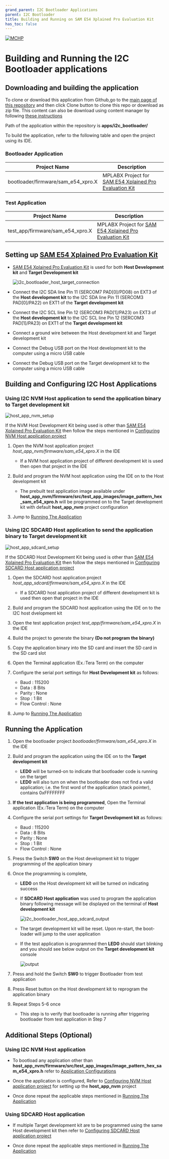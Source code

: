 ```yaml
---
grand_parent: I2C Bootloader Applications
parent: I2C Bootloader
title: Building and Running on SAM E54 Xplained Pro Evaluation Kit
has_toc: false
---
```


[![MCHP](https://www.microchip.com/ResourcePackages/Microchip/assets/dist/images/logo.png)](https://www.microchip.com)

# Building and Running the I2C Bootloader applications

## Downloading and building the application

To clone or download this application from Github,go to the [main page of this repository](https://github.com/Microchip-MPLAB-Harmony/bootloader_apps_i2c) and then click Clone button to clone this repo or download as zip file. This content can also be download using content manager by following [these instructions](https://github.com/Microchip-MPLAB-Harmony/contentmanager/wiki)

Path of the application within the repository is **apps/i2c_bootloader/**

To build the application, refer to the following table and open the project using its IDE.

### Bootloader Application

| Project Name      | Description                                    |
| ----------------- | ---------------------------------------------- |
| bootloader/firmware/sam_e54_xpro.X    | MPLABX Project for [SAM E54 Xplained Pro Evaluation Kit](https://www.microchip.com/developmenttools/ProductDetails/atsame54-xpro)|


### Test Application

| Project Name      | Description                                    |
| ----------------- | ---------------------------------------------- |
| test_app/firmware/sam_e54_xpro.X    | MPLABX Project for [SAM E54 Xplained Pro Evaluation Kit](https://www.microchip.com/developmenttools/ProductDetails/atsame54-xpro)|


## Setting up [SAM E54 Xplained Pro Evaluation Kit](https://www.microchip.com/developmenttools/ProductDetails/atsame54-xpro)

- [SAM E54 Xplained Pro Evaluation Kit](https://www.microchip.com/developmenttools/ProductDetails/atsame54-xpro) is used for both **Host Development kit** and **Target Development kit**

    ![i2c_bootloader_host_target_connection](../../docs/images/i2c_bootloader_host_target_connection.png)

- Connect the I2C SDA line Pin 11 (SERCOM7 PAD[0]/PD08) on EXT3 of the **Host development kit** to the I2C SDA line Pin 11 (SERCOM3 PAD[0]/PA22) on EXT1 of the **Target development kit**
- Connect the I2C SCL line Pin 12 (SERCOM3 PAD[1]/PA23) on EXT3 of the **Host development kit** to the I2C SCL line Pin 12 (SERCOM3 PAD[1]/PA23) on EXT1 of the **Target development kit**
- Connect a ground wire between the Host development kit and Target development kit
- Connect the Debug USB port on the Host development kit to the computer using a micro USB cable
- Connect the Debug USB port on the Target development kit to the computer using a micro USB cable


## Building and Configuring I2C Host Applications

### Using I2C NVM Host application to send the application binary to Target development kit

![host_app_nvm_setup](../../docs/images/i2c_bootloader_host_app_nvm_setup.png)

If the NVM Host Development Kit being used is other than [SAM E54 Xplained Pro Evaluation Kit](https://www.microchip.com/developmenttools/ProductDetails/atsame54-xpro) then follow the steps mentioned in [Configuring NVM Host application project](../../docs/readme_configure_host_app_nvm.md#configuring-the-nvm-host-application)

1. Open the NVM host application project *host_app_nvm/firmware/sam_e54_xpro.X* in the IDE
    - If a NVM host application project of different development kit is used then open that project in the IDE

2. Build and program the NVM host application using the IDE on to the Host development kit
    - The prebuilt test application image available under **host_app_nvm/firmware/src/test_app_images/image_pattern_hex_sam_e54_xpro.h** will be programmed on to the Target development kit with default **host_app_nvm** project configuration

3. Jump to [Running The Application](#running-the-application)

### **Using I2C SDCARD Host application to send the application binary to Target development kit**

![host_app_sdcard_setup](../../docs/images/i2c_bootloader_host_sdcard.png)

If the SDCARD Host Development Kit being used is other than [SAM E54 Xplained Pro Evaluation Kit](https://www.microchip.com/developmenttools/ProductDetails/atsame54-xpro) then follow the steps mentioned in [Configuring SDCARD Host application project](../../docs/readme_configure_host_app_sdcard.md#configuring-the-sdcard-host-application)

1. Open the SDCARD host application project *host_app_sdcard/firmware/sam_e54_xpro.X* in the IDE
    - If a SDCARD host application project of different development kit is used then open that project in the IDE
2. Build and program the SDCARD host application using the IDE on to the I2C host dvelopment kit

3. Open the test application project *test_app/firmware/sam_e54_xpro.X* in the IDE
4. Build the project to generate the binary **(Do not program the binary)**

5. Copy the application binary into the SD card and insert the SD card in the SD card slot

6. Open the Terminal application (Ex.:Tera Term) on the computer
7. Configure the serial port settings for **Host Development kit** as follows:
    - Baud : 115200
    - Data : 8 Bits
    - Parity : None
    - Stop : 1 Bit
    - Flow Control : None

8. Jump to [Running The Application](#running-the-application)

## Running the Application

1. Open the bootloader project *bootloader/firmware/sam_e54_xpro.X* in the IDE
2. Build and program the application using the IDE on to the **Target development kit**
    - **LED0** will be turned-on to indicate that bootloader code is running on the target
    - **LED0** will also turn on when the bootloader does not find a valid application; i.e. the first word of the application (stack pointer), contains 0xFFFFFFFF

3. **If the test application is being programmed**, Open the Terminal application (Ex.:Tera Term) on the computer
4. Configure the serial port settings for **Target Development kit** as follows:
    - Baud : 115200
    - Data : 8 Bits
    - Parity : None
    - Stop : 1 Bit
    - Flow Control : None

5. Press the Switch **SW0** on the Host development kit to trigger programming of the application binary
6. Once the programming is complete,
    - **LED0** on the Host development kit will be turned on indicating success

    - If **SDCARD Host application** was used to program the application binary following message will be displayed on the terminal of **Host development kit**

        ![i2c_bootloader_host_app_sdcard_output](../../docs/images/i2c_bootloader_host_app_sdcard_output.png)

    - The target development kit will be reset. Upon re-start, the boot-loader will jump to the user application

    - If the test application is programmed then **LED0** should start blinking and you should see below output on the **Target development kit** console

        ![output](./images/btl_i2c_test_app_console_success.png)

7. Press and hold the Switch **SW0** to trigger Bootloader from test application
8. Press Reset button on the Host development kit to reprogram the application binary
9. Repeat Steps 5-6 once
    - This step is to verify that bootloader is running after triggering bootloader from test application in Step 7


## Additional Steps (Optional)

### Using I2C NVM Host application

- To bootload any application other than **host_app_nvm/firmware/src/test_app_images/image_pattern_hex_sam_e54_xpro.h** refer to [Application Configurations](../../docs/readme_configure_application_sam.md)

- Once the application is configured, Refer to [Configuring NVM Host application project](../../docs/readme_configure_host_app_nvm.md) for setting up the **host_app_nvm** project

- Once done repeat the applicable steps mentioned in [Running The Application](#running-the-application)

### Using SDCARD Host application

- If multiple Target development kit are to be programmed using the same Host development kit then refer to [Configuring SDCARD Host application project](../../docs/readme_configure_host_app_sdcard.md)

- Once done repeat the applicable steps mentioned in [Running The Application](#running-the-application)
